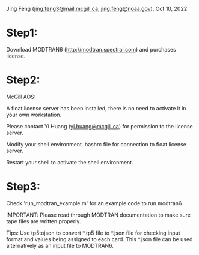 Jing Feng (jing.feng3@mail.mcgill.ca, jing.feng@noaa.gov), Oct 10, 2022

# Step1: 

Download MODTRAN6 (http://modtran.spectral.com) and purchases license.

# Step2: 

McGill AOS:

A float license server has been installed, there is no need to activate it in your own workstation.

Please contact Yi Huang (yi.huang@mcgill.ca) for permission to the license server.

Modify your shell environment .bashrc file for connection to float license server.

Restart your shell to activate the shell environment.
       
# Step3: 

Check 'run_modtran_example.m' for an example code to run modtran6.

IMPORTANT: Please read through MODTRAN documentation to make sure tape files are written properly.

Tips: Use tp5tojson to convert *.tp5 file to *.json file for checking input format and values being assigned to each card. 
      This *.json file can be used alternatively as an input file to MODTRAN6.
